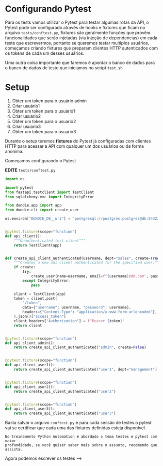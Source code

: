 # Configurando Pytest

Para os tests vamos utilizar o Pytest para testar algumas rotas da API,
o Pytest pode ser configurado através de hooks e fixtures que ficam no
arquivo `tests/conftest.py`, fixtures são geralmente funções que
provêm funcionalidades que serão injetadas (via injeção de dependencias)
em cada teste que escrevermos, portanto se queremos testar multiplos
usuários, começamos criando fixtures que preparam clientes HTTP autenticados
com os tokens de cada um desses usuários.

Uma outra coisa importante que faremos é apontar o banco de dados
para o banco de dados de teste que iniciamos no script `test.sh`

# Setup

01. Obter um token para o usuário admin
00. Criar usuário1
00. Obter um token para o usuário1
00. Criar usuario2
00. Obter um token para o usuario2
00. Criar usuario3
00. Obter um token para o usuario3

Durante o setup teremos **fixtures** do Pytest já configuradas com clientes
HTTP para acessar a API com qualquer um dos usuários ou de forma anonima.

Começamos configurando o Pytest

**EDITE** `tests/conftest.py`
```python
import os

import pytest
from fastapi.testclient import TestClient
from sqlalchemy.exc import IntegrityError

from dundie.app import app
from dundie.cli import create_user

os.environ["DUNDIE_DB__uri"] = "postgresql://postgres:postgres@db:5432/dundie_test"


@pytest.fixture(scope="function")
def api_client():
    """Unauthenticated test client"""
    return TestClient(app)


def create_api_client_authenticated(username, dept="sales", create=True):
    """Creates a new api client authenticated for the specified user."""
    if create:
        try:
            create_user(name=username, email=f"{username}@dm.com", password=username, dept=dept)
        except IntegrityError:
            pass

    client = TestClient(app)
    token = client.post(
        "/token",
        data={"username": username, "password": username},
        headers={"Content-Type": "application/x-www-form-urlencoded"},
    ).json()["access_token"]
    client.headers["Authorization"] = f"Bearer {token}"
    return client


@pytest.fixture(scope="function")
def api_client_admin():
    return create_api_client_authenticated("admin", create=False)


@pytest.fixture(scope="function")
def api_client_user1():
    return create_api_client_authenticated("user1", dept="management")


@pytest.fixture(scope="function")
def api_client_user2():
    return create_api_client_authenticated("user2")


@pytest.fixture(scope="function")
def api_client_user3():
    return create_api_client_authenticated("user3")
```

Basta salvar o arquivo `conftest.py` e para cada sessão de testes o pytest vai
se certificar que cada uma das fixtures definidas esteja disponível.

```admonish info "INFO"
No treinamento Python Automation é abordado o tema testes e pytest com maior
profundidade, se você quiser saber mais sobre o assunto, recomendo que assista.
```

Agora podemos escrever os testes -->

